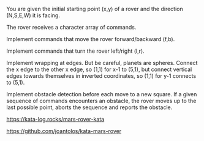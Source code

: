 You are given the initial starting point (x,y) of a rover and the direction (N,S,E,W) it is facing.

The rover receives a character array of commands.

Implement commands that move the rover forward/backward (f,b).

Implement commands that turn the rover left/right (l,r).

Implement wrapping at edges. But be careful, planets are spheres. Connect the x edge to the other x edge, so (1,1) for x-1 to (5,1), but connect vertical edges towards themselves in inverted coordinates, so (1,1) for y-1 connects to (5,1).

Implement obstacle detection before each move to a new square. If a given sequence of commands encounters an obstacle, the rover moves up to the last possible point, aborts the sequence and reports the obstacle.


https://kata-log.rocks/mars-rover-kata

https://github.com/joantolos/kata-mars-rover